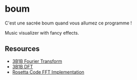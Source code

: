 # boum

C'est une sacrée boum quand vous allumez ce programme !

Music visualizer with fancy effects.

## Resources

- [3B1B Fourier Transform](https://www.youtube.com/watch?v=spUNpyF58BY&t=398s&pp=ygUTM2JsdWUxYnJvd24gZm91cmllcg%3D%3D)
- [3B1B DFT](https://www.youtube.com/watch?v=g8RkArhtCc4)
- [Rosetta Code FFT Implementation](https://rosettacode.org/wiki/Fast_Fourier_transform#Python:h_Recursive)
